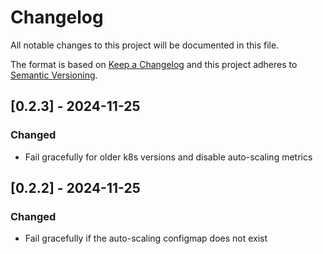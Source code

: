 # Changelog

All notable changes to this project will be documented in this file.

The format is based on [Keep a Changelog](http://keepachangelog.com/en/1.0.0/)
and this project adheres to [Semantic Versioning](http://semver.org/spec/v2.0.0.html).

## [0.2.3] - 2024-11-25

### Changed

- Fail gracefully for older k8s versions and disable auto-scaling metrics

## [0.2.2] - 2024-11-25

### Changed

- Fail gracefully if the auto-scaling configmap does not exist
